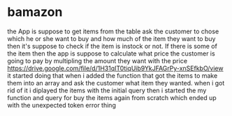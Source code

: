 # bamazon

the App is suppose to get items from the table ask the customer to chose which he or she want to buy and how much of the item they want to buy then it's suppose to check if the item is instock or not. If there is some of the item then the app is suppose to calculate what price the customer is going to pay by multipling the amount they want with the price
https://drive.google.com/file/d/1H31qIT0tiqUib9YkJFAGrPy-xnSEfkbO/view
it started doing that when i added the function that got the items to make them into an array and ask the customer what item they wanted. when i got rid of it i diplayed the items with the initial query then i started the my function and query for buy the items again from scratch which ended up with the unexpected token error thing 


<!-- ![](in-tents/app/public/images/Mock1.png) -->